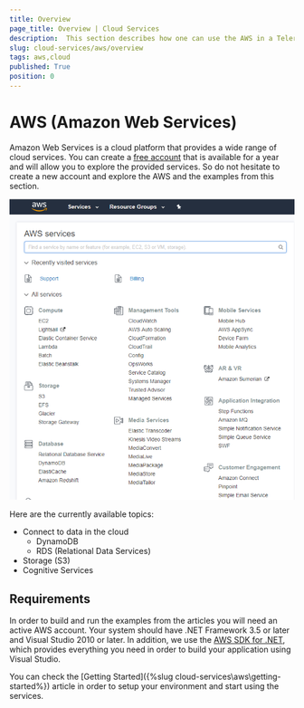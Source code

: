 ```yaml
---
title: Overview 
page_title: Overview | Cloud Services
description:  This section describes how one can use the AWS in a Telerik UI for WinForms application.
slug: cloud-services/aws/overview
tags: aws,cloud
published: True
position: 0
---
```


# AWS (Amazon Web Services)

Amazon Web Services is a cloud platform that provides a wide range of cloud services. You can create a [free account](https://aws.amazon.com/free/?sc_channel=em&sc_campaign=wlcm&sc_publisher=aws&sc_medium=em_wlcm_3d&sc_detail=wlcm_3d&sc_content=other&sc_country=global&sc_geo=global&sc_category=mult&ref_=pe_1679150_261537980) that is available for a year and will allow you to explore the provided services. So do not hesitate to create a new account and explore the AWS and the examples from this section.

![aws-overview001](images/aws-overview001.png)

Here are the currently available topics:

* Connect to data in the cloud
    * DynamoDB
    * RDS (Relational Data Services)
* Storage (S3)
* Cognitive Services


## Requirements

In order to build and run the examples from the articles you will need an active AWS account. Your system should have .NET Framework 3.5 or later and Visual Studio 2010 or later. In addition, we use the [AWS SDK for .NET](https://aws.amazon.com/sdk-for-net/), which provides everything you need in order to build your application using Visual Studio. 

You can check the [Getting Started]({%slug cloud-services\aws\getting-started%}) article in order to setup your environment and start using the services.

